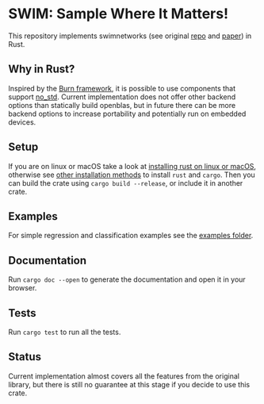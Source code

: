SWIM: Sample Where It Matters!
==============================

This repository implements swimnetworks (see original [repo](https://gitlab.com/felix.dietrich/swimnetworks) and [paper](https://arxiv.org/abs/2306.16830)) in Rust.

## Why in Rust?

Inspired by the [Burn framework](https://github.com/tracel-ai/burn?tab=readme-ov-file#getting-started), it is possible to use components that support [no_std](https://docs.rust-embedded.org/book/intro/no-std.html). Current implementation does not offer other backend options than statically build openblas, but in future there can be more backend options to increase portability and potentially run on embedded devices.

## Setup

If you are on linux or macOS take a look at [installing rust on linux or macOS](https://doc.rust-lang.org/cargo/getting-started/installation.html), otherwise see [other installation methods](https://forge.rust-lang.org/infra/other-installation-methods.html) to install `rust` and `cargo`. Then you can build the crate using `cargo build --release`, or include it in another crate.

## Examples

For simple regression and classification examples see the [examples folder](https://github.com/AlphaGergedan/swimnetworks-rs/tree/master/examples).

## Documentation

Run `cargo doc --open` to generate the documentation and open it in your browser.

## Tests

Run `cargo test` to run all the tests.

## Status

Current implementation almost covers all the features from the original library, but there is still no guarantee at this stage if you decide to use this crate.
